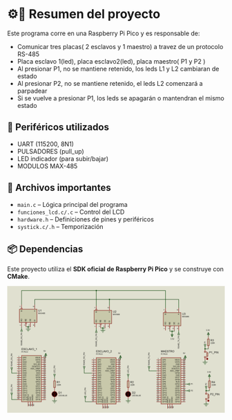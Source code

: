 # ⚙️🦾 Resumen del proyecto 

Este programa corre en una Raspberry Pi Pico y es responsable de:

- Comunicar tres placas( 2 esclavos y 1 maestro) a travez de un protocolo RS-485
- Placa esclavo 1(led), placa esclavo2(led), placa maestro( P1 y P2 )
- Al presionar P1, no se mantiene retenido, los leds L1 y L2 cambiaran de estado
- Al presionar P2, no se mantiene retenido, el leds L2 comenzará a parpadear
- Si se vuelve a presionar P1, los leds se apagarán o mantendran el mismo estado

## 🔌 Periféricos utilizados

- UART (115200, 8N1)
- PULSADORES (pull_up)
- LED indicador (para subir/bajar)
- MODULOS MAX-485

## 📁 Archivos importantes

- `main.c` – Lógica principal del programa
- `funciones_lcd.c/.c` – Control del LCD
- `hardware.h` – Definiciones de pines y periféricos
- `systick.c/.h` – Temporización

## 📦 Dependencias

Este proyecto utiliza el **SDK oficial de Raspberry Pi Pico** y se construye con **CMake**.

![MONTAJE DEL CIRCUITO EN PROTOBOARD](img/montaje.png)
